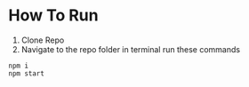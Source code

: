 # How To Run

1. Clone Repo
2. Navigate to the repo folder in terminal run these commands

```
npm i
npm start
```
